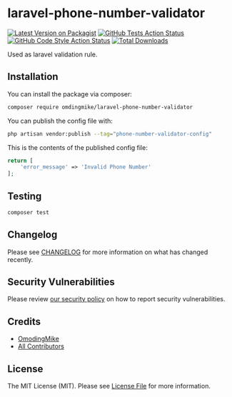# laravel-phone-number-validator

[![Latest Version on Packagist](https://img.shields.io/packagist/v/omdingmike/laravel-phone-number-validator.svg?style=flat-square)](https://packagist.org/packages/omdingmike/laravel-phone-number-validator)
[![GitHub Tests Action Status](https://img.shields.io/github/actions/workflow/status/omdingmike/laravel-phone-number-validator/run-tests.yml?branch=main&label=tests&style=flat-square)](https://github.com/omdingmike/laravel-phone-number-validator/actions?query=workflow%3Arun-tests+branch%3Amain)
[![GitHub Code Style Action Status](https://img.shields.io/github/actions/workflow/status/omdingmike/laravel-phone-number-validator/fix-php-code-style-issues.yml?branch=main&label=code%20style&style=flat-square)](https://github.com/omdingmike/laravel-phone-number-validator/actions?query=workflow%3A"Fix+PHP+code+style+issues"+branch%3Amain)
[![Total Downloads](https://img.shields.io/packagist/dt/omdingmike/laravel-phone-number-validator.svg?style=flat-square)](https://packagist.org/packages/omdingmike/laravel-phone-number-validator)

Used as laravel validation rule.

## Installation

You can install the package via composer:

```bash
composer require omdingmike/laravel-phone-number-validator
```

You can publish the config file with:

```bash
php artisan vendor:publish --tag="phone-number-validator-config"
```

This is the contents of the published config file:

```php
return [
    'error_message' => 'Invalid Phone Number'
];
```

## Testing

```bash
composer test
```

## Changelog

Please see [CHANGELOG](CHANGELOG.md) for more information on what has changed recently.

## Security Vulnerabilities

Please review [our security policy](../../security/policy) on how to report security vulnerabilities.

## Credits

- [OmodingMike](https://github.com/OmdingMike)
- [All Contributors](../../contributors)

## License

The MIT License (MIT). Please see [License File](LICENSE.md) for more information.
